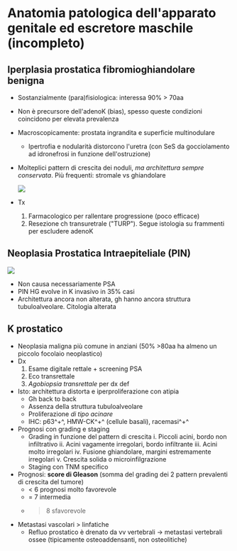 # Anatomia patologica dell'apparato genitale ed escretore maschile (incompleto)

## Iperplasia prostatica fibromioghiandolare benigna
- Sostanzialmente (para)fisiologica: interessa 90% > 70aa
- Non è precursore dell'adenoK (bias), spesso queste condizioni coincidono per elevata prevalenza
- Macroscopicamente: prostata ingrandita e superficie multinodulare
	- Ipertrofia e nodularità distorcono l'uretra (con SeS da gocciolamento ad idronefrosi in funzione dell'ostruzione)
- Molteplici pattern di crescita dei noduli, _ma architettura sempre conservata_. Più frequenti: stromale vs ghiandolare

	![](img/iperprost.png)
- Tx
	1. Farmacologico per rallentare progressione (poco efficace)
	2. Resezione ch transuretrale ("TURP"). Segue istologia su frammenti per escludere adenoK

## Neoplasia Prostatica Intraepiteliale (PIN)

![](img/pin.png)

- Non causa necessariamente PSA
- PIN HG evolve in K invasivo in 35% casi
- Architettura ancora non alterata, gh hanno ancora struttura tubuloalveolare. Citologia alterata

## K prostatico
- Neoplasia maligna più comune in anziani (50% >80aa ha almeno un piccolo focolaio neoplastico)
- Dx
	1. Esame digitale rettale + screening PSA
	1. Eco transrettale
	1. _Agobiopsia transrettale_ per dx def
- Isto: architettura distorta e iperproliferazione con atipia
	- Gh back to back
	- Assenza della struttura tubuloalveolare
	- Proliferazione _di tipo acinare_
	- IHC: p63^+^, HMW-CK^+^ (cellule basali), racemasi^+^
- Prognosi con grading e staging
	- Grading in funzione del pattern di crescita
		i. Piccoli acini, bordo non infiltrativo
		ii. Acini vagamente irregolari, bordo infiltrante
		iii. Acini molto irregolari
		iv. Fusione ghiandolare, margini estremamente irregolari
		v. Crescita solida o microinfilgrazione
	- Staging con TNM specifico
- Prognosi: __score di Gleason__ (somma del grading dei 2 pattern prevalenti di crescita del tumore)
	- < 6 prognosi molto favorevole
	- = 7 intermedia
	- > 8 sfavorevole
- Metastasi vascolari > linfatiche
	- Refluo prostatico è drenato da vv vertebrali → metastasi vertebrali ossee (tipicamente osteoaddensanti, non osteolitiche)
